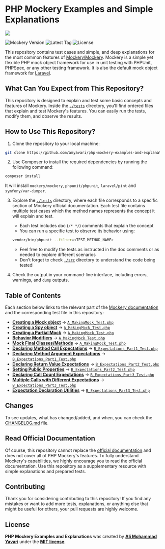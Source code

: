 # PHP Mockery Examples and Simple Explanations

<img src="https://banners.beyondco.de/Mockery%20Examples%20%26%20Explanations%20%20.png?theme=dark&packageManager=&packageName=git+clone+https%3A%2F%2Fgithub.com%2Famyavari%2Fphp-mockery-examples-and-explanations.git&pattern=architect&style=style_1&description=Master+PHP+Mockery+through+practical+test+cases&md=1&showWatermark=1&fontSize=75px&images=https%3A%2F%2Fwww.php.net%2Fimages%2Flogos%2Fnew-php-logo.svg">

![Mockery Version](https://img.shields.io/badge/Mockery-^1.6-blue)
![Latest Tag](https://img.shields.io/github/v/tag/amyavari/php-mockery-examples-and-explanations)
![License](https://img.shields.io/github/license/amyavari/php-mockery-examples-and-explanations)

This repository contains test cases and simple, and deep explanations for the most common features of [Mockery/Mockery](https://github.com/mockery/mockery). Mockery is a simple yet flexible PHP mock object framework for use in unit testing with PHPUnit, PHPSpec, or any other testing framework. It is also the default mock object framework for [Laravel](https://laravel.com/docs/12.x/mocking).

## What Can You Expect from This Repository?

This repository is designed to explain and test some basic concepts and features of Mockery. Inside the [`./tests`](./tests/) directory, you'll find ordered files that explain and test Mockery's features. You can easily run the tests, modify them, and observe the results.

## How to Use This Repository?

1. Clone the repository to your local machine:

```bash
git clone https://github.com/amyavari/php-mockery-examples-and-explanations.git
```

2. Use Composer to install the required dependencies by running the following command:

```bash
composer install
```

It will install `mockery/mockery`, `phpunit/phpunit`, `laravel/pint` and `symfony/var-dumper`.

3. Explore the [`./tests`](./tests/) directory, where each file corresponds to a specific section of Mockery official documentation. Each test file contains multiple test cases which the method names represents the concept it will explain and test.

   - Each test includes doc (`/* */`) comments that explain the concept
   - You can run a specific test to observe its behavior using:

   ```bash
   vendor/bin/phpunit --filter=<TEST_METHOD_NAME>
   ```

   - Feel free to modify the tests as instructed in the doc comments or as needed to explore different scenarios
   - Don't forget to check [`./src`](./src) directory to understand the code being tested

4. Check the output in your command-line interface, including errors, warnings, and `dump` outputs.

## Table of Contents

Each section below links to the relevant part of the [Mockery documentation](https://docs.mockery.io/en/stable/) and the corresponding test file in this repository:

- **[Creating a Mock object](https://docs.mockery.io/en/stable/reference/creating_test_doubles.html#stubs-and-mocks)** → [`A_MakingMock_Test.php`](./tests/A_MakingMock_Test.php)
- **[Creating a Spy object](https://docs.mockery.io/en/stable/reference/creating_test_doubles.html#spies)** → [`A_MakingMock_Test.php`](./tests/A_MakingMock_Test.php)
- **[Creating a Partial Mock](https://docs.mockery.io/en/stable/reference/creating_test_doubles.html#partial-test-doubles)** → [`A_MakingMock_Test.php`](./tests/A_MakingMock_Test.php)
- **[Behavior Modifiers](https://docs.mockery.io/en/stable/reference/creating_test_doubles.html#behavior-modifiers)** → [`A_MakingMock_Test.php`](./tests/A_MakingMock_Test.php)
- **[Mock Final Classes/Methods](https://docs.mockery.io/en/stable/reference/creating_test_doubles.html#proxied-partial-test-doubles)** → [`A_MakingMock_Test.php`](./tests/A_MakingMock_Test.php)
- **[Declaring Method Call Expectations](https://docs.mockery.io/en/stable/reference/expectations.html#declaring-method-call-expectations)** → [`B_Expectations_Part1_Test.php`](./tests/B_Expectations_Part1_Test.php)
- **[Declaring Method Argument Expectations](https://docs.mockery.io/en/stable/reference/expectations.html#declaring-method-argument-expectations)** → [`B_Expectations_Part1_Test.php`](./tests/B_Expectations_Part1_Test.php)
- **[Declaring Return Value Expectations](https://docs.mockery.io/en/stable/reference/expectations.html#declaring-return-value-expectations)** → [`B_Expectations_Part2_Test.php`](./tests/B_Expectations_Part2_Test.php)
- **[Setting Public Properties](https://docs.mockery.io/en/stable/reference/expectations.html#setting-public-properties)** → [`B_Expectations_Part2_Test.php`](./tests/B_Expectations_Part2_Test.php)
- **[Declaring Call Count Expectations](https://docs.mockery.io/en/stable/reference/expectations.html#declaring-call-count-expectations)** → [`B_Expectations_Part3_Test.php`](./tests/B_Expectations_Part3_Test.php)
- **[Multiple Calls with Different Expectations](https://docs.mockery.io/en/stable/reference/expectations.html#multiple-calls-with-different-expectations)** → [`B_Expectations_Part3_Test.php`](./tests/B_Expectations_Part3_Test.php)
- **[Expectation Declaration Utilities](https://docs.mockery.io/en/stable/reference/expectations.html#expectation-declaration-utilities)** → [`B_Expectations_Part3_Test.php`](./tests/B_Expectations_Part3_Test.php)

## Changes

To see updates, what has changed/added, and when, you can check the [CHANGELOG.md](./CHANGELOG.md) file.

## Read Official Documentation

Of course, this repository cannot replace the [official documentation](https://docs.mockery.io/en/stable/index.html) and does not cover all of PHP Mockery's features. To fully understand Mockery's capabilities, we highly encourage you to read the official documentation. Use this repository as a supplementary resource with simple explanations and prepared tests.

## Contributing

Thank you for considering contributing to this repository! If you find any mistakes or want to add more tests, explanations, or anything else that might be useful for others, your pull requests are highly welcome.

## License

**PHP Mockery Examples and Explanations** was created by **[Ali Mohammad Yavari](https://www.linkedin.com/in/ali-m-yavari/)** under the **[MIT license](https://opensource.org/licenses/MIT)**.
